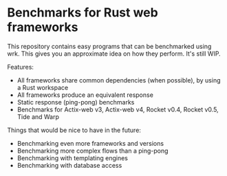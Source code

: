 # Benchmarks for Rust web frameworks

This repository contains easy programs that can be benchmarked using wrk. This gives you an
approximate idea on how they perform. It's still WIP.

Features:

- All frameworks share common dependencies (when possible), by using a Rust workspace
- All frameworks produce an equivalent response
- Static response (ping-pong) benchmarks
- Benchmarks for Actix-web v3, Actix-web v4, Rocket v0.4, Rocket v0.5, Tide and Warp

Things that would be nice to have in the future:

- Benchmarking even more frameworks and versions
- Benchmarking more complex flows than a ping-pong
- Benchmarking with templating engines
- Benchmarking with database access
